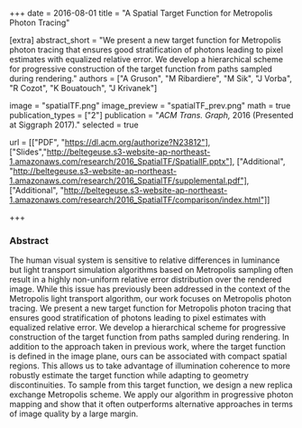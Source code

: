 +++
date = 2016-08-01
title = "A Spatial Target Function for Metropolis Photon Tracing"

[extra]
abstract_short = "We present a new target function for Metropolis photon tracing that ensures good stratification of photons leading to pixel estimates with equalized relative error. We develop a hierarchical scheme for progressive construction of the target function from paths sampled during rendering."
authors = ["A Gruson", "M Ribardiere", "M Sik", "J Vorba", "R Cozot", "K Bouatouch", "J Krivanek"]

image = "spatialTF.png"
image_preview = "spatialTF_prev.png"
math = true
publication_types = ["2"]
publication = "*ACM Trans. Graph,* 2016 (Presented at Siggraph 2017)."
selected = true

url = [["PDF", "https://dl.acm.org/authorize?N23812"],
    ["Slides","http://beltegeuse.s3-website-ap-northeast-1.amazonaws.com/research/2016_SpatialTF/SpatialIF.pptx"],
    ["Additional", "http://beltegeuse.s3-website-ap-northeast-1.amazonaws.com/research/2016_SpatialTF/supplemental.pdf"],
    ["Additional", "http://beltegeuse.s3-website-ap-northeast-1.amazonaws.com/research/2016_SpatialTF/comparison/index.html"]]

+++

### Abstract

The human visual system is sensitive to relative differences in luminance but light transport simulation algorithms based on Metropolis sampling often result in a highly non-uniform relative error distribution over the rendered image. While this issue has previously been addressed in the context of the Metropolis light transport algorithm, our work focuses on Metropolis photon tracing. We present a new target function for Metropolis photon tracing that ensures good stratification of photons leading to pixel estimates with equalized relative error. We develop a hierarchical scheme for progressive construction of the target function from paths sampled during rendering. In addition to the approach taken in previous work, where the target function is defined in the image plane, ours can be associated with compact spatial regions. This allows us to take advantage of illumination coherence to more robustly estimate the target function while adapting to geometry discontinuities. To sample from this target function, we design a new replica exchange Metropolis scheme. We apply our algorithm in progressive photon mapping and show that it often outperforms alternative approaches in terms of image quality by a large margin.
